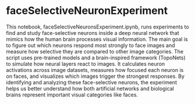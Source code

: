 # faceSelectiveNeuronExperiment

This notebook, faceSelectiveNeuronsExperiment.ipynb, runs experiments to find and study face-selective neurons inside a deep neural network that mimics how the human brain processes visual information. The main goal is to figure out which neurons respond most strongly to face images and measure how selective they are compared to other image categories. The script uses pre-trained models and a brain-inspired framework (TopoNets) to simulate how neural layers react to images. It calculates neuron activations across image datasets, measures how focused each neuron is on faces, and visualizes which images trigger the strongest responses. By identifying and analyzing these face-selective neurons, the experiment helps us better understand how both artificial networks and biological brains represent important visual categories like faces. 
